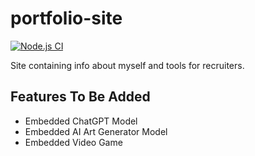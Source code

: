 # portfolio-site
[![Node.js CI](https://github.com/TheHungryBandito/portfolio-site/actions/workflows/node.js.yml/badge.svg?branch=main)](https://github.com/TheHungryBandito/portfolio-site/actions/workflows/node.js.yml)

Site containing info about myself and tools for recruiters.

## Features To Be Added
- Embedded ChatGPT Model
- Embedded AI Art Generator Model
- Embedded Video Game
